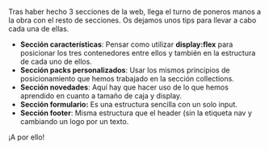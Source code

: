 Tras haber hecho 3 secciones de la web, llega el turno de poneros manos a la obra con el resto de secciones. Os dejamos unos tips para llevar a cabo cada una de ellas.

- **Sección características**: Pensar como utilizar **display:flex** para posicionar los tres contenedores entre ellos y también en la estructura de cada uno de ellos.
- **Sección packs personalizados**: Usar los mismos principios de posicionamiento que hemos trabajado en la sección collections.
- **Sección novedades**: Aquí hay que hacer uso de lo que hemos aprendido en cuanto a tamaño de caja y display.
- **Sección formulario:** Es una estructura sencilla con un solo input.
- **Sección footer**: Misma estructura que el header (sin la etiqueta nav y cambiando un logo por un texto.

¡A por ello!